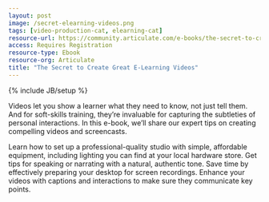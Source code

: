 ```yaml
---
layout: post
image: /secret-elearning-videos.png
tags: [video-production-cat, elearning-cat]
resource-url: https://community.articulate.com/e-books/the-secret-to-creating-great-e-learning-videos
access: Requires Registration
resource-type: Ebook
resource-org: Articulate
title: "The Secret to Create Great E-Learning Videos"
---
```

{% include JB/setup %}

Videos let you show a learner what they need to know, not just tell them. And for soft-skills training, they’re invaluable for capturing the subtleties of personal interactions. In this e-book, we’ll share our expert tips on creating compelling videos and screencasts.

Learn how to set up a professional-quality studio with simple, affordable equipment, including lighting you can find at your local hardware store. Get tips for speaking or narrating with a natural, authentic tone. Save time by effectively preparing your desktop for screen recordings. Enhance your videos with captions and interactions to make sure they communicate key points.
